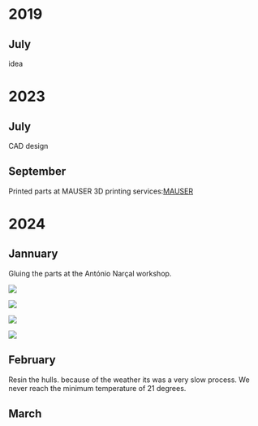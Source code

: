 # 2019

## July ##

idea

# 2023

## July ##

CAD design

## September ##
Printed parts at MAUSER 3D printing services:[MAUSER](https://mauser.pt/catalog/)


# 2024 #
## Jannuary ##
Gluing the parts at the António Narçal workshop.

![](Photos/AQUA24.JPG)

![](Photos/AQUA25.JPG)

![](Photos/AQUA29.JPG)

![](Photos/AQUA31.JPG)

## February ##
Resin the hulls. because of the weather its was a very slow process. 
We never reach the minimum temperature of 21 degrees.

## March ##
